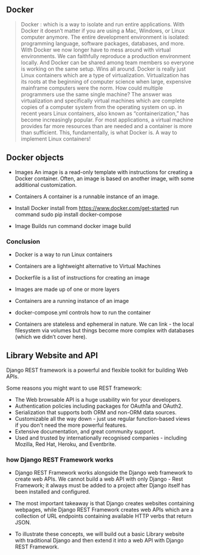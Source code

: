  ## Docker

 > Docker : which is a way to isolate and run entire applications. With Docker it doesn’t matter if you are using a Mac, Windows, or Linux computer anymore. The entire development environment is isolated: programming language, software packages, databases, and more. With Docker we now longer have to mess around with virtual environments. We can faithfully reproduce a production environment locally. And Docker can be shared among team members so everyone is working on the same setup. Wins all around. Docker is really just Linux containers which are a type of virtualization. Virtualization has its roots at the beginning of computer science when large, expensive mainframe computers were the norm. How could multiple programmers use the same single machine? The answer was virtualization and specifically virtual machines which are complete copies of a computer system from the operating system on up. in recent years Linux containers, also known as “containerization,” has become increasingly popular. For most applications, a virtual machine provides far more resources than are needed and a container is more than sufficient. This, fundamentally, is what Docker is. A way to implement Linux containers!


## Docker objects
* Images
An image is a read-only template with instructions for creating a Docker container. Often, an image is based on another image, with some additional customization.

* Containers
A container is a runnable instance of an image.


* Install Docker
install from https://www.docker.com/get-started
run command sudo pip install docker-compose

* Image Builds
run command docker image build

### Conclusion
* Docker is a way to run Linux containers

* Containers are a lightweight alternative to Virtual Machines

* Dockerfile is a list of instructions for creating an image

* Images are made up of one or more layers

* Containers are a running instance of an image

* docker-compose.yml controls how to run the container

* Containers are stateless and ephemeral in nature. We can link - the local filesystem via volumes but things become more complex with databases (which we didn’t cover here).


## Library Website and API

Django REST framework is a powerful and flexible toolkit for building Web APIs.

Some reasons you might want to use REST framework:

* The Web browsable API is a huge usability win for your developers.
* Authentication policies including packages for OAuth1a and OAuth2.
* Serialization that supports both ORM and non-ORM data sources.
* Customizable all the way down - just use regular function-based views if you don't need the more powerful features.
* Extensive documentation, and great community support.
* Used and trusted by internationally recognised companies - including Mozilla, Red Hat, Heroku, and Eventbrite.


### how Django REST Framework works

* Django REST Framework works alongside the Django web framework to create web APIs. We cannot build a web API with only Django - Rest Framework; it always must be added to a project after Django itself has been installed and configured.

* The most important takeaway is that Django creates websites containing webpages, while Django REST Framework creates web APIs which are a collection of URL endpoints containing available HTTP verbs that return JSON.

* To illustrate these concepts, we will build out a basic Library website with traditional Django and then extend it into a web API with Django REST Framework.
